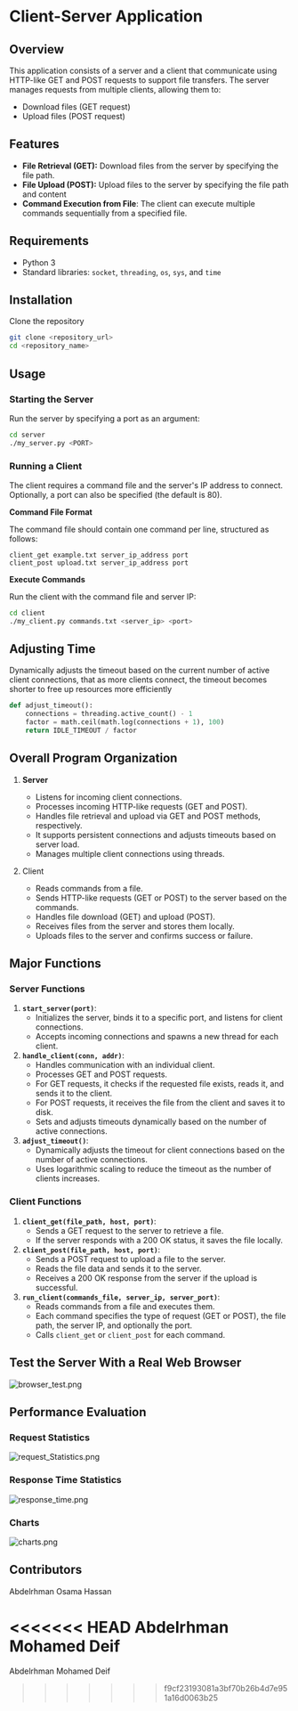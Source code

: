 # Client-Server Application

## Overview

This application consists of a server and a client that communicate using HTTP-like GET and POST requests to support file transfers. The server manages requests from multiple clients, allowing them to:

- Download files (GET request)
- Upload files (POST request)

## Features

- **File Retrieval (GET):** Download files from the server by specifying the file path.
- **File Upload (POST):** Upload files to the server by specifying the file path and content
- **Command Execution from File**: The client can execute multiple commands sequentially from a specified file.

## Requirements

- Python 3
- Standard libraries: `socket`, `threading`, `os`, `sys`, and `time`

## Installation

 Clone the repository

```bash
git clone <repository_url>
cd <repository_name>
```

## Usage

### Starting the Server

Run the server by specifying a port as an argument:

```bash
cd server
./my_server.py <PORT>
```

### Running a Client

The client requires a command file and the server's IP address to connect. Optionally, a port can also be specified (the default is 80).

**Command File Format**

The command file should contain one command per line, structured as follows:

```
client_get example.txt server_ip_address port
client_post upload.txt server_ip_address port
```

**Execute Commands**

Run the client with the command file and server IP:

```bash
cd client
./my_client.py commands.txt <server_ip> <port>
```

## Adjusting Time

Dynamically adjusts the timeout based on the current number of active client connections, that as more clients connect, the timeout becomes shorter to free up resources more efficiently

```python
def adjust_timeout():
    connections = threading.active_count() - 1
    factor = math.ceil(math.log(connections + 1), 100)
    return IDLE_TIMEOUT / factor
```

## Overall Program Organization

1. **Server**
    - Listens for incoming client connections.
    - Processes incoming HTTP-like requests (GET and POST).
    - Handles file retrieval and upload via GET and POST methods, respectively.
    - It supports persistent connections and adjusts timeouts based on server load.
    - Manages multiple client connections using threads.
    
2. Client
    - Reads commands from a file.
    - Sends HTTP-like requests (GET or POST) to the server based on the commands.
    - Handles file download (GET) and upload (POST).
    - Receives files from the server and stores them locally.
    - Uploads files to the server and confirms success or failure.
    

## Major Functions

### Server Functions

1. **`start_server(port)`**:
    - Initializes the server, binds it to a specific port, and listens for client connections.
    - Accepts incoming connections and spawns a new thread for each client.
2. **`handle_client(conn, addr)`**:
    - Handles communication with an individual client.
    - Processes GET and POST requests.
    - For GET requests, it checks if the requested file exists, reads it, and sends it to the client.
    - For POST requests, it receives the file from the client and saves it to disk.
    - Sets and adjusts timeouts dynamically based on the number of active connections.
3. **`adjust_timeout()`**:
    - Dynamically adjusts the timeout for client connections based on the number of active connections.
    - Uses logarithmic scaling to reduce the timeout as the number of clients increases.

### Client Functions

1. **`client_get(file_path, host, port)`**:
    - Sends a GET request to the server to retrieve a file.
    - If the server responds with a 200 OK status, it saves the file locally.
2. **`client_post(file_path, host, port)`**:
    - Sends a POST request to upload a file to the server.
    - Reads the file data and sends it to the server.
    - Receives a 200 OK response from the server if the upload is successful.
3. **`run_client(commands_file, server_ip, server_port)`**:
    - Reads commands from a file and executes them.
    - Each command specifies the type of request (GET or POST), the file path, the server IP, and optionally the port.
    - Calls `client_get` or `client_post` for each command.

## Test the Server With a Real Web Browser

![browser_test.png](assets/browser_test.png)

## Performance Evaluation

### Request Statistics

![request_Statistics.png](assets/request_statistics.png)

### Response Time Statistics

![response_time.png](assets/response_time.png)

### Charts

![charts.png](assets/charts.png)

## Contributors

Abdelrhman Osama Hassan

<<<<<<< HEAD
Abdelrhman Mohamed Deif
=======
Abdelrhman Mohamed Deif
>>>>>>> f9cf23193081a3bf70b26b4d7e951a16d0063b25
